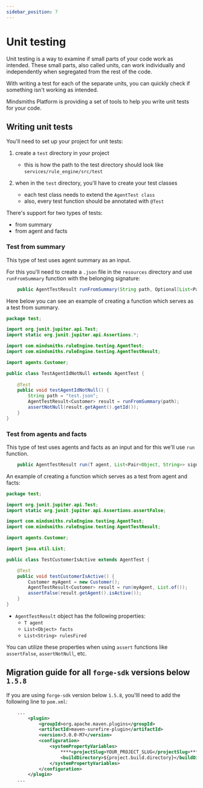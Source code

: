 ```yaml
---
sidebar_position: 7
---
```


# Unit testing
Unit testing is a way to examine if small parts of your code work as intended.
These small parts, also called units, can work individually and independently when segregated from the rest of the code.

With writing a test for each of the separate units, you can quickly check if something isn't working as intended.

Mindsmiths Platform is providing a set of tools to help you write unit tests for your code.

## Writing unit tests

You'll need to set up your project for unit tests:
  1. create a `test` directory in your project
     - this is how the path to the test directory should look like `services/rule_engine/src/test`

  2. when in the `test` directory, you'll have to create your test classes
     - each test class needs to extend the `AgentTest class` 
     - also, every test function should be annotated with `@Test`

There's support for two types of tests: 
- from summary
- from agent and facts

### Test from summary
This type of test uses agent summary as an input.

For this you'll need to create a `.json` file in the `resources` directory and use `runFromSummary` function with the belonging signature:

```java
    public AgentTestResult runFromSummary(String path, Optional[List<Pair<Object, String>> signals]);
```

Here below you can see an example of creating a function which serves as a test from summary.
```java
package test;

import org.junit.jupiter.api.Test;
import static org.junit.jupiter.api.Assertions.*;

import com.mindsmiths.ruleEngine.testing.AgentTest;
import com.mindsmiths.ruleEngine.testing.AgentTestResult;

import agents.Customer;

public class TestAgentIdNotNull extends AgentTest {
    
    @Test
    public void testAgentIdNotNull() {
        String path = "test.json";
        AgentTestResult<Customer> result = runFromSummary(path);
        assertNotNull(result.getAgent().getId());
    }
}
```

### Test from agents and facts
This type of test uses agents and facts as an input and for this we'll use `run` function.
```java
    public AgentTestResult run(T agent, List<Pair<Object, String>> signals, Optional[List<Object> facts]);
```

An example of creating a function which serves as a test from agent and facts:
```java
package test;

import org.junit.jupiter.api.Test;
import static org.junit.jupiter.api.Assertions.assertFalse;

import com.mindsmiths.ruleEngine.testing.AgentTest;
import com.mindsmiths.ruleEngine.testing.AgentTestResult;

import agents.Customer;

import java.util.List;

public class TestCustomerIsActive extends AgentTest {

    @Test
    public void testCustomerIsActive() {
        Customer myAgent = new Customer();
        AgentTestResult<Customer> result = run(myAgent, List.of());
        assertFalse(result.getAgent().isActive());
    }
}
```

- `AgentTestResult` object has the following properties:
  - `T agent`
  - `List<Object> facts`
  - `List<String> rulesFired`

You can utilize these properties when using `assert` functions like `assertFalse`, `assertNotNull`, etc.

## Migration guide for all `forge-sdk` versions below `1.5.8`

If you are using `forge-sdk` version below `1.5.8`, you'lll need to add the following line to `pom.xml`:

```xml
    ...
        <plugin>
            <groupId>org.apache.maven.plugins</groupId>
            <artifactId>maven-surefire-plugin</artifactId>
            <version>3.0.0-M7</version>
            <configuration>
                <systemPropertyVariables>
                    ****<projectSlug>YOUR_PROJECT_SLUG</projectSlug>****
                    <buildDirectory>${project.build.directory}</buildDirectory>
                </systemPropertyVariables>
            </configuration>      
        </plugin>
    ...
```
